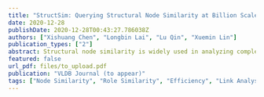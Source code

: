 ```yaml
---
title: "StructSim: Querying Structural Node Similarity at Billion Scale"
date: 2020-12-28
publishDate: 2020-12-28T00:43:27.786038Z
authors: ["Xishuang Chen", "Longbin Lai", "Lu Qin", "Xuemin Lin"]
publication_types: ["2"]
abstract: Structural node similarity is widely used in analyzing complex networks. As one of the structural node similarity metrics, role similarity has the good merit of indicating automorphism (isomorphism). Existing algorithms to compute role similarity (e.g., \rolesim and \ned) suffer from severe performance bottlenecks, and thus cannot handle large real-world graphs. In this paper, we propose a new framework, namely \structsim, to compute nodes' role similarity. Under this framework, we first prove that \structsim is an admissible role similarity metric based on the maximum matching. While the maximum matching is still too costly to scale, we then devise the \bincount matching that not only is efficient to compute but also guarantees the admissibility of \structsim. \bincount-based \structsim admits a precomputed index to query a single pair of node in $O(k\log D)$ time, where $k$ is a small user-defined parameter and $D$ is the maximum node degree. To build the index, we further devise an FM-sketch-based technique that can handle graphs with billions of edges. Extensive empirical studies show that \structsim performs much better than the existing works regarding both effectiveness and efficiency when applied to compute structural node similarities on the real-world graphs. 
featured: false
url_pdf: files/to_upload.pdf
publication: "VLDB Journal (to appear)"
tags: ["Node Similarity", "Role Similarity", "Efficiency", "Link Analysis"]
---
```

